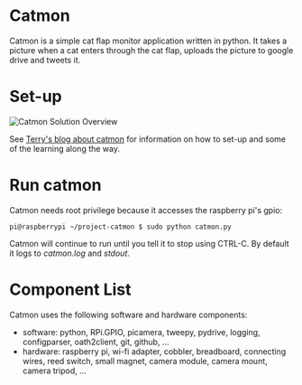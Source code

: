 # Catmon
Catmon is a simple cat flap monitor application written in python. It takes a picture when a cat enters through the cat flap, uploads the picture to google drive and tweets it.

# Set-up
![](https://lh6.googleusercontent.com/-Qu-Tn-N6oao/VPs_fvNICHI/AAAAAAAAAE0/_0T2GnQsqpw/w916-h553-no/catmon%2Bsolution%2Boverview.jpg "Catmon Solution Overview")

See [Terry's blog about catmon](http://terrydolan.blogspot.com/2015/03/catmon.html) for information on how to set-up and some of the learning along the way.

# Run catmon
Catmon needs root privilege because it accesses the raspberry pi's gpio:
```
pi@raspberrypi ~/project-catmon $ sudo python catmon.py
```
Catmon will continue to run until you tell it to stop using CTRL-C. By default it logs to *catmon.log* and *stdout*.

# Component List

Catmon uses the following software and hardware components:
- software: python, RPi.GPIO, picamera, tweepy, pydrive, logging, configparser, oath2client, git, github, ...
- hardware: raspberry pi, wi-fi adapter, cobbler, breadboard, connecting wires, reed switch, small magnet, camera module, camera mount, camera tripod, ...

